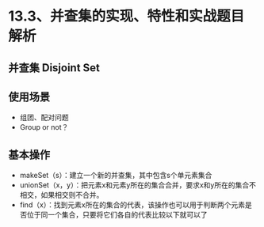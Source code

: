 # 13.3、并查集的实现、特性和实战题目解析

## 并查集 Disjoint Set

## 使用场景

* 组团、配对问题
* Group or not？



## 基本操作

* makeSet（s）：建立一个新的并查集，其中包含s个单元素集合
* unionSet（x，y）：把元素x和元素y所在的集合合并，要求x和y所在的集合不相交，如果相交则不合并。
* find（x）：找到元素x所在的集合的代表，该操作也可以用于判断两个元素是否位于同一个集合，只要将它们各自的代表比较以下就可以了  